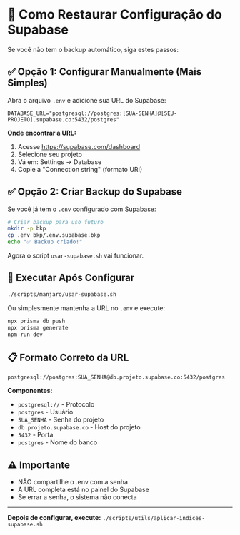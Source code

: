 # 🔄 Como Restaurar Configuração do Supabase

Se você não tem o backup automático, siga estes passos:

## ✅ Opção 1: Configurar Manualmente (Mais Simples)

Abra o arquivo `.env` e adicione sua URL do Supabase:

```env
DATABASE_URL="postgresql://postgres:[SUA-SENHA]@[SEU-PROJETO].supabase.co:5432/postgres"
```

**Onde encontrar a URL:**
1. Acesse https://supabase.com/dashboard
2. Selecione seu projeto
3. Vá em: Settings → Database
4. Copie a "Connection string" (formato URI)

## ✅ Opção 2: Criar Backup do Supabase

Se você já tem o `.env` configurado com Supabase:

```bash
# Criar backup para uso futuro
mkdir -p bkp
cp .env bkp/.env.supabase.bkp
echo "✅ Backup criado!"
```

Agora o script `usar-supabase.sh` vai funcionar.

## 🚀 Executar Após Configurar

```bash
./scripts/manjaro/usar-supabase.sh
```

Ou simplesmente mantenha a URL no `.env` e execute:

```bash
npx prisma db push
npx prisma generate
npm run dev
```

## 📋 Formato Correto da URL

```
postgresql://postgres:SUA_SENHA@db.projeto.supabase.co:5432/postgres
```

**Componentes:**
- `postgresql://` - Protocolo
- `postgres` - Usuário
- `SUA_SENHA` - Senha do projeto
- `db.projeto.supabase.co` - Host do projeto
- `5432` - Porta
- `postgres` - Nome do banco

## ⚠️ Importante

- NÃO compartilhe o .env com a senha
- A URL completa está no painel do Supabase
- Se errar a senha, o sistema não conecta

---

**Depois de configurar, execute:** `./scripts/utils/aplicar-indices-supabase.sh`

